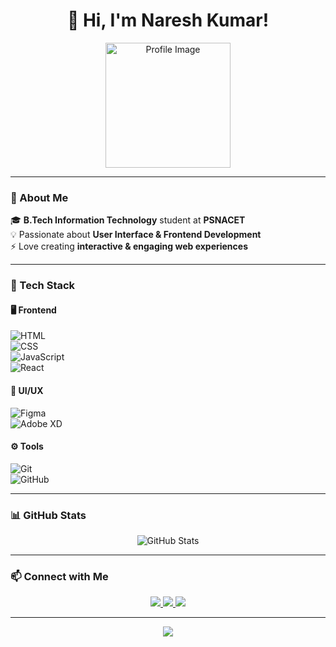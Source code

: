 <h1 align="center"> 
  👋 Hi, I'm Naresh Kumar!  
</h1>

<p align="center">
  <img src="https://i.imgur.com/5Lz1mF8.png" width="200" alt="Profile Image">
</p>

---

### 🚀 About Me  
🎓 **B.Tech Information Technology** student at **PSNACET**  
💡 Passionate about **User Interface & Frontend Development**  
⚡ Love creating **interactive & engaging web experiences**  

---

### 🔧 Tech Stack  
#### 🖥️ Frontend  
![HTML](https://img.shields.io/badge/HTML5-E34F26?style=for-the-badge&logo=html5&logoColor=white)  
![CSS](https://img.shields.io/badge/CSS3-1572B6?style=for-the-badge&logo=css3&logoColor=white)  
![JavaScript](https://img.shields.io/badge/JavaScript-F7DF1E?style=for-the-badge&logo=javascript&logoColor=black)  
![React](https://img.shields.io/badge/React-20232a?style=for-the-badge&logo=react&logoColor=61DAFB)  

#### 🎨 UI/UX  
![Figma](https://img.shields.io/badge/Figma-F24E1E?style=for-the-badge&logo=figma&logoColor=white)  
![Adobe XD](https://img.shields.io/badge/AdobeXD-FF61F6?style=for-the-badge&logo=adobe-xd&logoColor=white)  

#### ⚙️ Tools  
![Git](https://img.shields.io/badge/Git-F05032?style=for-the-badge&logo=git&logoColor=white)  
![GitHub](https://img.shields.io/badge/GitHub-181717?style=for-the-badge&logo=github&logoColor=white)  

---

### 📊 GitHub Stats  
<p align="center">
  <img src="https://github-readme-stats.vercel.app/api?username=nareshk7800&show_icons=true&theme=radical" alt="GitHub Stats" />
</p>

---

### 📫 Connect with Me  
<p align="center">
  <a href="https://www.linkedin.com/in/yourprofile" target="_blank">
    <img src="https://img.shields.io/badge/LinkedIn-0077B5?style=for-the-badge&logo=linkedin&logoColor=white" />
  </a>
  <a href="https://twitter.com/yourprofile" target="_blank">
    <img src="https://img.shields.io/badge/Twitter-1DA1F2?style=for-the-badge&logo=twitter&logoColor=white" />
  </a>
  <a href="https://discord.com/users/yourprofile" target="_blank">
    <img src="https://img.shields.io/badge/Discord-5865F2?style=for-the-badge&logo=discord&logoColor=white" />
  </a>
</p>

---

<p align="center">
  <img src="https://profile-counter.glitch.me/nareshk7800/count.svg" />
</p>
